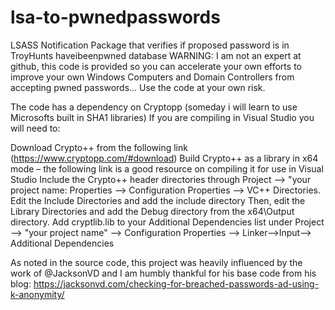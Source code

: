 # lsa-to-pwnedpasswords
LSASS Notification Package that verifies if proposed password is in TroyHunts haveibeenpwned database
WARNING:  I am not an expert at github, this code is provided so you can accelerate your own efforts to improve your own Windows Computers and Domain Controllers from accepting pwned passwords... Use the code at your own risk.

The code has a dependency on Cryptopp (someday i will learn to use Microsofts built in SHA1 libraries)
If you are compiling in Visual Studio you will need to:

Download Crypto++ from the following link (https://www.cryptopp.com/#download)
Build Crypto++ as a library in x64 mode – the following link is a good resource on compiling it for use in Visual Studio
Include the Crypto++ header directories through Project –> "your project name: Properties –> Configuration Properties –> VC++ Directories. Edit the Include Directories and add the include directory
Then, edit the Library Directories and add the Debug directory from the x64\Output directory.
Add cryptlib.lib to your Additional Dependencies list under Project –> "your project name" –> Configuration Properties –> Linker–>Input–> Additional Dependencies

As noted in the source code, this project was heavily influenced by the work of @JacksonVD and I am humbly thankful for his base code from his blog: https://jacksonvd.com/checking-for-breached-passwords-ad-using-k-anonymity/
